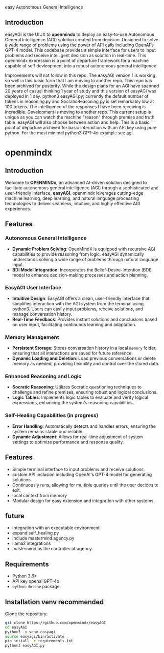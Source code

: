 easy Autonomous General Intelligence

## Introduction

easyAGI is the UIUX to **openmindx** to deploy an easy-to-use Autonomous General Intelligence (AGI) solution created from decision. Designed to solve a wide range of problems using the power of API calls including OpenAI's GPT-4 model. This codebase provides a simple interface for users to input problems and receive intelligent decision as solution in real-time. This openmindx expression is a point of departure framework for a machine capable of self devleopment into a robust autonomous general intelligence.

Improvements will not follow in this repo. The easyAGI version 1 is working so well in this basic form that I am moving to another repo. This repo has been archived for posterity. While the design plans for an AGI have spanned 20 years of casual thinking 1 year of study and this version of easyAGI was deployed in 1 day. python3 easyAGI.py; currently the default number of tokens in reasoning.py and SocraticReasoning.py is set remarkably low at 100 tokens. The intelligence of the responses I have been receiving is incredible. Development is moving to another repo. This current setup is unique as you can watch the machine "reason" through premise and truth table. easyAGI will also choose between action and help. This is a basic point of departure archived for basic interaction with an API key using pure python. For the most minimal python3 GPT-4o example see <a href="https://github.com/openmindx/agi">agi</a>.

# openmindx

## Introduction

Welcome to **OPENMINDx**, an advanced AI-driven solution designed to facilitate autonomous general intelligence (AGI) through a sophisticated and user-friendly interface, **easyAGI**. openmindx leverages cutting-edge machine learning, deep learning, and natural language processing technologies to deliver seamless, intuitive, and highly effective AGI experiences.

## Features

### Autonomous General Intelligence
- **Dynamic Problem Solving**: OpenMindX is equipped with recursive AGI capabilities to provide reasoning from logic. easyAGI dynamically understands solving a wide range of problems through natural language input.
- **BDI Model Integration**: Incorporates the Belief-Desire-Intention (BDI) model to enhance decision-making processes and action planning.

### EasyAGI User Interface
- **Intuitive Design**: EasyAGI offers a clean, user-friendly interface that simplifies interaction with the AGI system from the terminal using python3. Users can easily input problems, receive solutions, and manage conversation history.
- **Real-Time Feedback**: Provides instant solutions and conclusions based on user input, facilitating continuous learning and adaptation.

### Memory Management
- **Persistent Storage**: Stores conversation history in a local `memory` folder, ensuring that all interactions are saved for future reference.
- **Dynamic Loading and Deletion**: Load previous conversations or delete memory as needed, providing flexibility and control over the stored data.

### Enhanced Reasoning and Logic
- **Socratic Reasoning**: Utilizes Socratic questioning techniques to challenge and refine premises, ensuring robust and logical conclusions.
- **Logic Tables**: Implements logic tables to evaluate and verify logical expressions, enhancing the system's reasoning capabilities.

### Self-Healing Capabilities (in progress)
- **Error Handling**: Automatically detects and handles errors, ensuring the system remains stable and reliable.
- **Dynamic Adjustment**: Allows for real-time adjustment of system settings to optimize performance and response quality.

## Features

- Simple terminal interface to input problems and receive solutions.
- custom API inclusion including OpenAI's GPT-4 model for generating solutions.
- Continuously runs, allowing for multiple queries until the user decides to exit.
- local context from memory
- Modular design for easy extension and integration with other systems.

## future

- integration with an executable environment
- expand self_healing.py
- include mastermind.agency.py
- llama2 integrations
- mastermind as the controller of agency.

## Requirements

- Python 3.6+
- API key openai GPT-4o
- `python-dotenv` package

## Installation venv recommended

Clone the repository:
   ```bash
   git clone https://github.com/openmindx/easyAGI
   cd easyAGI
   python3 -m venv easyagi
   source easyagi/bin/activate
   pip install -r requirements.txt
   python3 easyAGI.py
   ```

